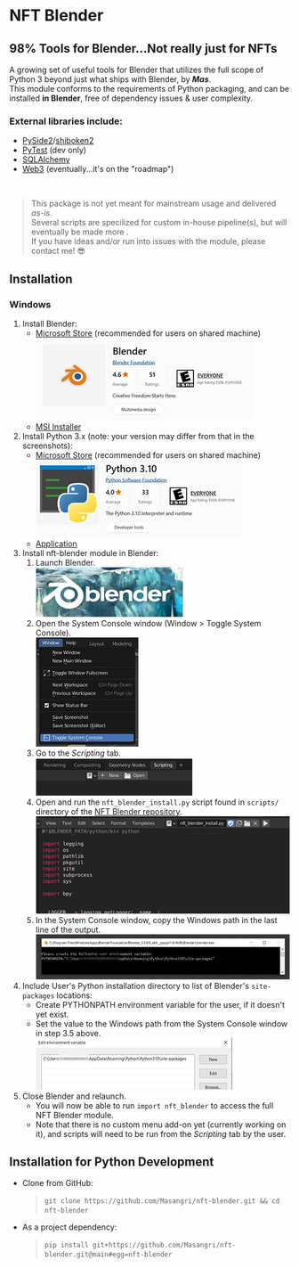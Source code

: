 # **NFT Blender**
## **98% Tools for Blender...Not really just for NFTs**
A growing set of useful tools for Blender that utilizes the full scope of Python 3 beyond just what ships with Blender, by ***Mas***.<br/>
This module conforms to the requirements of Python packaging, and can be installed **in Blender**, free of dependency issues & user complexity.<br/>
### External libraries include:
- [PySide2](https://pypi.org/project/PySide2/)/[shiboken2](https://pypi.org/project/shiboken2/)
- [PyTest](https://pypi.org/project/pytest/) (dev only)
- [SQLAlchemy](https://pypi.org/project/SQLAlchemy/)
- [Web3](https://pypi.org/project/web3/) (eventually...it's on the "roadmap")

<br/>


> This package is not yet meant for mainstream usage and delivered *as-is*.<br/>
  Several scripts are specilized for custom in-house pipeline(s), but will eventually be made more .<br/>
  If you have ideas and/or run into issues with the module, please contact me! 😎

## Installation
### Windows
1. Install Blender:
   - [Microsoft Store](https://apps.microsoft.com/store/detail/blender/9PP3C07GTVRH) 
     (recommended for users on shared machine)<br/>
     ![README_1](./docs/gfx/README_1.png)
   - [MSI Installer](https://www.blender.org/download/)
2. Install Python 3.x (note: your version may differ from that in the screenshots):
   - [Microsoft Store](https://apps.microsoft.com/store/detail/python-39/9P7QFQMJRFP7)
     (recommended for users on shared machine)<br/>
     ![README_2](./docs/gfx/README_2.png)
   - [Application](https://www.python.org/downloads/)
3. Install nft-blender module in Blender:
   1. Launch Blender.<br/>
      ![README_3_1](./docs/gfx/README_3_1.png)
   2. Open the System Console window (Window > Toggle System Console).<br/>
      ![README_3_2](./docs/gfx/README_3_2.png)
   3. Go to the *Scripting* tab.<br/>
      ![README_3_3](./docs/gfx/README_3_3.png)
   4. Open and run the `nft_blender_install.py` script found in `scripts/` directory of the [NFT Blender repository](https://github.com/Masangri/nft-blender).<br/>
      ![README_3_4](./docs/gfx/README_3_4.png)
   5. In the System Console window, copy the Windows path in the last line of the output.<br/>
      ![README_3_5](./docs/gfx/README_3_5.png)
4. Include User's Python installation directory to list of Blender's `site-packages` locations:
   - Create PYTHONPATH environment variable for the user, if it doesn't yet exist.
   - Set the value to the Windows path from the System Console window in step 3.5 above.<br/>
     ![README_4](./docs/gfx/README_4.png)
5. Close Blender and relaunch.
   - You will now be able to run `import nft_blender` to access the full NFT Blender module.
   - Note that there is no custom menu add-on yet (currently working on it), and scripts will need to be run from the *Scripting* tab by the user.

## Installation for Python Development
- Clone from GitHub:<br/>
  > `git clone https://github.com/Masangri/nft-blender.git && cd nft-blender`
- As a project dependency:<br/>
  > `pip install git+https://github.com/Masangri/nft-blender.git@main#egg=nft-blender`

